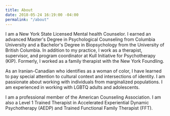 ```yaml
---
title: About
date: 2018-05-24 16:19:00 -04:00
permalink: "/about"
---
```


I am a New York State Licensed Mental health Counselor. I earned an advanced Master's Degree in Psychological Counseling from Columbia University and a Bachelor's Degree in Biopsychology from the University of British Columbia. In addition to my practice, I work as a therapist, supervisor, and program coordinator at Kull Initiative for Psychotherapy (KIP). Formerly, I worked as a family therapist with the New York Foundling. 

As an Iranian-Canadian who identifies as a woman of color, I have learned to pay special attention to cultural context and intersections of identity. I am passionate about working with individuals from marginalized populations. I am experienced in working with LGBTQ adults and adolescents. 

I am a professional member of the American Counseling Association. I am also a Level 1 Trained Therapist in Accelerated Experiential Dynamic Psychotherapy (AEDP) and Trained Functional Family Therapist (FFT). 



